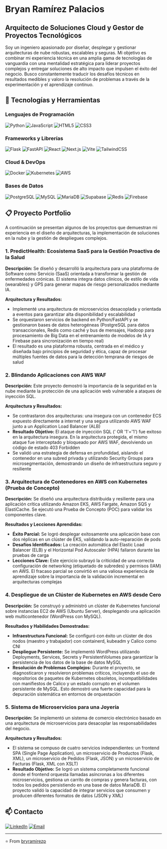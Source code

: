 # Bryan Ramírez Palacios
## Arquitecto de Soluciones Cloud y Gestor de Proyectos Tecnológicos

Soy un ingeniero apasionado por diseñar, desplegar y gestionar arquitecturas de nube robustas, escalables y seguras. Mi objetivo es combinar mi experiencia técnica en una amplia gama de tecnologías de vanguardia con una mentalidad estratégica para liderar proyectos complejos y entregar soluciones de alto impacto que impulsen el éxito del negocio. Busco constantemente traducir los desafíos técnicos en resultados medibles y valoro la resolución de problemas a través de la experimentación y el aprendizaje continuo.

## 🚀 Tecnologías y Herramientas

### Lenguajes de Programación
![Python](https://img.shields.io/badge/Python-3776AB?style=for-the-badge&logo=python&logoColor=white)
![JavaScript](https://img.shields.io/badge/JavaScript-F7DF1E?style=for-the-badge&logo=javascript&logoColor=black)
![HTML5](https://img.shields.io/badge/HTML5-E34F26?style=for-the-badge&logo=html5&logoColor=white)
![CSS3](https://img.shields.io/badge/CSS3-1572B6?style=for-the-badge&logo=css3&logoColor=white)

### Frameworks y Librerías
![Flask](https://img.shields.io/badge/Flask-000000?style=for-the-badge&logo=flask&logoColor=white)
![FastAPI](https://img.shields.io/badge/FastAPI-009688?style=for-the-badge&logo=fastapi&logoColor=white)
![React](https://img.shields.io/badge/React-20232A?style=for-the-badge&logo=react&logoColor=61DAFB)
![Next.js](https://img.shields.io/badge/Next.js-000000?style=for-the-badge&logo=nextdotjs&logoColor=white)
![Vite](https://img.shields.io/badge/Vite-646CFF?style=for-the-badge&logo=vite&logoColor=white)
![TailwindCSS](https://img.shields.io/badge/TailwindCSS-06B6D4?style=for-the-badge&logo=tailwindcss&logoColor=white)

### Cloud & DevOps
![Docker](https://img.shields.io/badge/Docker-2496ED?style=for-the-badge&logo=docker&logoColor=white)
![Kubernetes](https://img.shields.io/badge/Kubernetes-326CE5?style=for-the-badge&logo=kubernetes&logoColor=white)
![AWS](https://img.shields.io/badge/AWS-232F3E?style=for-the-badge&logo=amazonwebservices&logoColor=white)

### Bases de Datos
![PostgreSQL](https://img.shields.io/badge/PostgreSQL-316192?style=for-the-badge&logo=postgresql&logoColor=white)
![MySQL](https://img.shields.io/badge/MySQL-4479A1?style=for-the-badge&logo=mysql&logoColor=white)
![MariaDB](https://img.shields.io/badge/MariaDB-003545?style=for-the-badge&logo=mariadb&logoColor=white)
![Supabase](https://img.shields.io/badge/Supabase-3FCF8E?style=for-the-badge&logo=supabase&logoColor=white)
![Redis](https://img.shields.io/badge/Redis-DC382D?style=for-the-badge&logo=redis&logoColor=white)
![Firebase](https://img.shields.io/badge/Firebase-FFCA28?style=for-the-badge&logo=firebase&logoColor=black)


## 📋 Proyecto Portfolio

A continuación se presentan algunos de los proyectos que demuestran mi experiencia en el diseño de arquitecturas, la implementación de soluciones en la nube y la gestión de despliegues complejos.

### 1. PredictHealth: Ecosistema SaaS para la Gestión Proactiva de la Salud

**Descripción:** Se diseñó y desarrolló la arquitectura para una plataforma de Software como Servicio (SaaS) orientada a transformar la gestión de enfermedades crónicas. El sistema integra datos clínicos, de estilo de vida (wearables) y GPS para generar mapas de riesgo personalizados mediante IA.

**Arquitectura y Resultados:**
- Implementé una arquitectura de microservicios desacoplada y orientada a eventos para garantizar alta disponibilidad y escalabilidad
- Se orquestaron servicios de backend en Python/FastAPI y se gestionaron bases de datos heterogéneas (PostgreSQL para datos transaccionales, Redis como caché y bus de mensajes, Hadoop para procesamiento de Big Data en el entrenamiento de modelos de IA y Firebase para sincronización en tiempo real)
- El resultado es una plataforma robusta, centrada en el médico y diseñada bajo principios de seguridad y ética, capaz de procesar múltiples fuentes de datos para la detección temprana de riesgos de salud

### 2. Blindando Aplicaciones con AWS WAF

**Descripción:** Este proyecto demostró la importancia de la seguridad en la nube mediante la protección de una aplicación web vulnerable a ataques de inyección SQL.

**Arquitectura y Resultados:**
- Se contrastaron dos arquitecturas: una insegura con un contenedor ECS expuesto directamente a internet y una segura utilizando AWS WAF junto a un Application Load Balancer (ALB)
- **Resultado Objetivo:** El ataque de inyección SQL (' OR '1'='1') fue exitoso en la arquitectura insegura. En la arquitectura protegida, el mismo ataque fue interceptado y bloqueado por AWS WAF, devolviendo un código de estado 403 Forbidden
- Se validó una estrategia de defensa en profundidad, aislando el contenedor en una subred privada y utilizando Security Groups para microsegmentación, demostrando un diseño de infraestructura seguro y resiliente

### 3. Arquitectura de Contenedores en AWS con Kubernetes (Prueba de Concepto)

**Descripción:** Se diseñó una arquitectura distribuida y resiliente para una aplicación crítica utilizando Amazon EKS, AWS Fargate, Amazon SQS y ElastiCache. Se ejecutó una Prueba de Concepto (POC) para validar los componentes clave.

**Resultados y Lecciones Aprendidas:**
- **Éxito Parcial:** Se logró desplegar exitosamente una aplicación base con dos réplicas en un clúster de EKS, validando la auto-reparación de pods
- **Desafíos Identificados:** La creación automática del Elastic Load Balancer (ELB) y el Horizontal Pod Autoscaler (HPA) fallaron durante las pruebas de carga
- **Lecciones Clave:** Este ejercicio subrayó la criticidad de una correcta configuración de networking (etiquetado de subredes) y permisos (IAM) en AWS. El fracaso parcial se convirtió en una valiosa experiencia de aprendizaje sobre la importancia de la validación incremental en arquitecturas complejas

### 4. Despliegue de un Clúster de Kubernetes en AWS desde Cero

**Descripción:** Se construyó y administró un clúster de Kubernetes funcional sobre instancias EC2 de AWS (Ubuntu Server), desplegando una aplicación web multicontenedor (WordPress con MySQL).

**Resultados y Habilidades Demostradas:**
- **Infraestructura Funcional:** Se configuró con éxito un clúster de dos nodos (maestro y trabajador) con containerd, kubeadm y Calico como CNI
- **Despliegue Persistente:** Se implementó WordPress utilizando Deployments, Services, Secrets y PersistentVolumes para garantizar la persistencia de los datos de la base de datos MySQL
- **Resolución de Problemas Complejos:** Durante el proyecto, se diagnosticaron y resolvieron problemas críticos, incluyendo el uso de repositorios de paquetes de Kubernetes obsoletos, incompatibilidades con manifiestos de Calico y un estado corrupto en el volumen persistente de MySQL. Esto demostró una fuerte capacidad para la depuración sistemática en entornos de orquestación

### 5. Sistema de Microservicios para una Joyería

**Descripción:** Se implementó un sistema de comercio electrónico basado en una arquitectura de microservicios para desacoplar las responsabilidades del negocio.

**Arquitectura y Resultados:**
- El sistema se compuso de cuatro servicios independientes: un frontend SPA (Single Page Application), un microservicio de Productos (Flask, XML), un microservicio de Pedidos (Flask, JSON) y un microservicio de Facturas (Flask, XML con XSLT)
- **Resultado Objetivo:** Se logró un sistema completamente funcional donde el frontend orquesta llamadas asíncronas a los diferentes microservicios, gestiona un carrito de compras y genera facturas, con todos los pedidos persistiendo en una base de datos MariaDB. El proyecto validó la capacidad de integrar servicios que consumen y producen diferentes formatos de datos (JSON y XML)


## 📫 Contacto

[![LinkedIn](https://img.shields.io/badge/LinkedIn-0077B5?style=for-the-badge&logo=linkedin&logoColor=white)](https://www.linkedin.com/in/bryramirezp/)
[![Email](https://img.shields.io/badge/Gmail-D14836?style=for-the-badge&logo=gmail&logoColor=white)](mailto:tu.email@example.com)

---
⭐️ From [bryramirezp](https://github.com/tuusuario)
